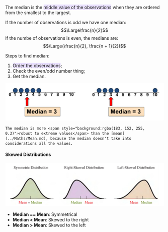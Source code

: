 The median is the <span style="background:rgba(183, 152, 255, 0.3)">middle value of the observations</span> when they are ordered from the smallest to the largest.

If the number of observations is odd we have one median:
$$\Large\frac{n}{2}$$
If the numbe of observations is even, the medians are:
$$\Large(\frac{n}{2}, \frac{n + 1}{2})$$

Steps to find median:
1. <span style="background:rgba(183, 152, 255, 0.3)">Order the observations</span>;
2. Check the even/odd number thing;
3. Get the median.

![](../z_images/Pasted%20image%2020230301141953.png)


```ad-hint
The median is more <span style="background:rgba(183, 152, 255, 0.3)">robust to extreme values</span> than the [mean](../Maths/Mean.md), because the median doesn't take into considerations all the values.
```

#### Skewed Distributions

![](../z_images/Pasted%20image%2020230301142404.png)

- **Median == Mean**: Symmetrical
- **Median < Mean**: Skewed to the right
- **Median > Mean**: Skewed to the left